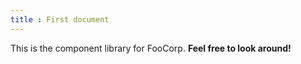 ```yaml
---
title : First document
---
```


This is the component library for FooCorp. **Feel free to look around!**
